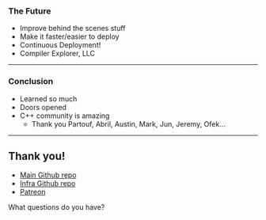 <div class="white-bg">

### The Future

* Improve behind the scenes stuff
* Make it faster/easier to deploy
* Continuous Deployment!
* Compiler Explorer, LLC
  
</div>

---
<div class="white-bg">

### Conclusion

* Learned so much
* Doors opened
* C++ community is amazing
  * Thank you Partouf, Abril, Austin, Mark, Jun, Jeremy, Ofek...
  
</div>

---

<div class="white-bg">

## Thank you!

* [Main Github repo](https://github.com/compiler-explorer/compiler-explorer)
* [Infra Github repo](https://github.com/compiler-explorer/infra)
* [Patreon](https://patreon.com/mattgodbolt)

What questions do you have?

</div>
